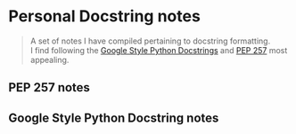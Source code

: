 # Personal Docstring notes
> A set of notes I have compiled pertaining to docstring formatting.  
> I find following the [Google Style Python Docstrings](https://sphinxcontrib-napoleon.readthedocs.io/en/latest/example_google.html) and
[PEP 257](https://www.python.org/dev/peps/pep-0257/) most appealing.

## PEP 257 notes

## Google Style Python Docstring notes
  
